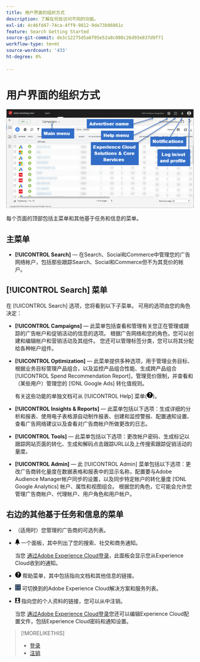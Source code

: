 ```yaml
---
title: 用户界面的组织方式
description: 了解在何处访问不同的功能。
exl-id: 4c46fd47-74ca-4ff9-9812-9de73b96061c
feature: Search Getting Started
source-git-commit: de3c12275d5a6f05e52a8c080c26d93e837d9f71
workflow-type: tm+mt
source-wordcount: '433'
ht-degree: 0%

---
```


# 用户界面的组织方式

![用户界面](/help/search-social-commerce/assets/ui.png "用户界面")

每个页面的顶部包括主菜单和其他基于任务和信息的菜单。

## 主菜单

* **[!UICONTROL Search]**  — 在Search、Social和Commerce中管理您的广告网络帐户，包括那些跟踪Search、Social和Commerce但不为其竞价的帐户。

## [!UICONTROL Search] 菜单

在 [!UICONTROL Search] 选项，您将看到以下子菜单。 可用的选项由您的角色决定：

* **[!UICONTROL Campaigns]**  — 此菜单包括查看和管理有关您正在管理或跟踪的广告帐户和促销活动的信息的选项。 根据广告网络和您的角色，您可以创建和编辑帐户和营销活动及其组件。 您还可以管理标签分类，您可以将其分配给各种帐户组件。

* **[!UICONTROL Optimization]**  — 此菜单提供多种选项，用于管理业务目标、根据业务目标管理产品组合，以及监控产品组合性能、生成跨产品组合 [!UICONTROL Spend Recommendation Report]，管理竞价限制，并查看和（某些用户）管理您的 [!DNL Google Ads] 转化值规则。

  有关这些功能的单独文档可从 [!UICONTROL Help] 菜单(![帮助菜单](/help/search-social-commerce/assets/help-main-menu.png "帮助菜单"))。

* **[!UICONTROL Insights & Reports]**  — 此菜单包括以下选项：生成详细的分析和报表、使用电子表格源自动制作报表、创建和监控警报、配置通知设置、查看广告网络建议以及查看对广告商帐户所做更改的日志。

* **[!UICONTROL Tools]**  — 此菜单包括以下选项：更改帐户密码、生成标记以跟踪网站页面的转化、生成和解码点击跟踪URL以及上传搜索跟踪促销活动的量度。

* **[!UICONTROL Admin]**  — 此 [!UICONTROL Admin] 菜单包括以下选项：更改广告商转化量度在数据表格和报表中的显示名称，配置要与Adobe Audience Manager帐户同步的设置，以及同步特定帐户的转化量度 [!DNL Google Analytics] 帐户、属性和视图组合。 根据您的角色，它可能会允许您管理广告商帐户、代理帐户、用户角色和用户帐户。

## 右边的其他基于任务和信息的菜单

* （适用时）您管理的广告商的可选列表。

* ![警报通知](/help/search-social-commerce/assets/notifications-panel.png "警报通知") 一个面板，其中列出了您的搜索、社交和商务通知。

  当您 [通过Adobe Experience Cloud登录](log-in.md)，此面板会显示您从Experience Cloud收到的通知。

* ![帮助菜单](/help/search-social-commerce/assets/help-main-menu.png "帮助菜单") 帮助菜单，其中包括指向文档和其他信息的链接。

* ![解决方案切换器](/help/search-social-commerce/assets/menu-icon.png "解决方案切换器") 可切换到的Adobe Experience Cloud解决方案和服务列表。

* ![用户配置文件](/help/search-social-commerce/assets/user-profile.png "用户配置文件") 指向您的个人资料的链接，您可以从中注销。

  当您 [通过Adobe Experience Cloud登录](log-in.md)您还可以编辑Experience Cloud配置文件，包括Experience Cloud密码和通知设置。

>[!MORELIKETHIS]
>
>* [登录](log-in.md)
>* [注销](log-out.md)
